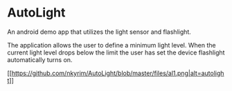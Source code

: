 # AutoLight
An android demo app that utilizes the light sensor and flashlight.

The application allows the user to define a minimum light level. When the current light level drops below the limit the user has set the device flashlight automatically turns on.

[[https://github.com/nkyrim/AutoLight/blob/master/files/al1.png|alt=autolight]]
